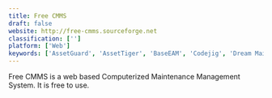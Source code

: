 ```yaml
---
title: Free CMMS
draft: false 
website: http://free-cmms.sourceforge.net
classification: ['']
platform: ['Web']
keywords: ['AssetGuard', 'AssetTiger', 'BaseEAM', 'Codejig', 'Dream Maintenance', 'EZOfficeInventory', 'GoCodes', 'Lena Maint', 'Microsoft Dynamics', 'NEXGEN Asset Management', 'Parago', 'Q Ware CMMS', 'QRInventory', 'Ramco EAM', 'Samanage', 'SysAid', 'TechIS', 'Wasp AssetCloud', 'WorkStraight', 'faManager']
---
```

Free CMMS is a web based Computerized Maintenance Management System. It is free to use.